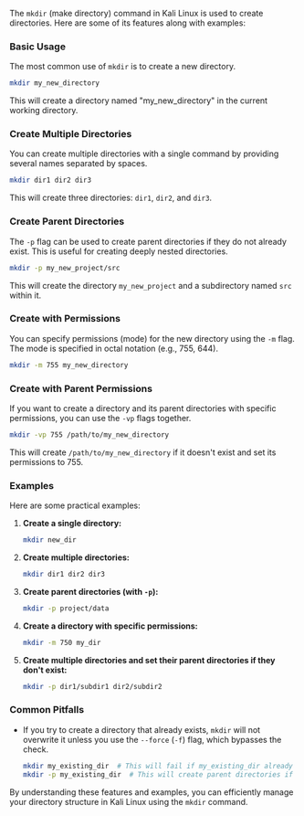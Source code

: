  The `mkdir` (make directory) command in Kali Linux is used to create directories. Here are some of its features along with examples:

### Basic Usage
The most common use of `mkdir` is to create a new directory.

```sh
mkdir my_new_directory
```

This will create a directory named "my_new_directory" in the current working directory.

### Create Multiple Directories
You can create multiple directories with a single command by providing several names separated by spaces.

```sh
mkdir dir1 dir2 dir3
```

This will create three directories: `dir1`, `dir2`, and `dir3`.

### Create Parent Directories
The `-p` flag can be used to create parent directories if they do not already exist. This is useful for creating deeply nested directories.

```sh
mkdir -p my_new_project/src
```

This will create the directory `my_new_project` and a subdirectory named `src` within it.

### Create with Permissions
You can specify permissions (mode) for the new directory using the `-m` flag. The mode is specified in octal notation (e.g., 755, 644).

```sh
mkdir -m 755 my_new_directory
```

### Create with Parent Permissions
If you want to create a directory and its parent directories with specific permissions, you can use the `-vp` flags together.

```sh
mkdir -vp 755 /path/to/my_new_directory
```

This will create `/path/to/my_new_directory` if it doesn't exist and set its permissions to 755.

### Examples
Here are some practical examples:

1. **Create a single directory:**
   ```sh
   mkdir new_dir
   ```

2. **Create multiple directories:**
   ```sh
   mkdir dir1 dir2 dir3
   ```

3. **Create parent directories (with `-p`):**
   ```sh
   mkdir -p project/data
   ```

4. **Create a directory with specific permissions:**
   ```sh
   mkdir -m 750 my_dir
   ```

5. **Create multiple directories and set their parent directories if they don't exist:**
   ```sh
   mkdir -p dir1/subdir1 dir2/subdir2
   ```

### Common Pitfalls
- If you try to create a directory that already exists, `mkdir` will not overwrite it unless you use the `--force` (`-f`) flag, which bypasses the check.
  ```sh
  mkdir my_existing_dir  # This will fail if my_existing_dir already exists
  mkdir -p my_existing_dir  # This will create parent directories if they don't exist
  ```

By understanding these features and examples, you can efficiently manage your directory structure in Kali Linux using the `mkdir` command.

